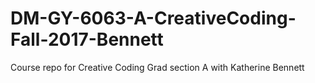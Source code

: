 # DM-GY-6063-A-CreativeCoding-Fall-2017-Bennett
Course repo for Creative Coding Grad section A with Katherine Bennett

